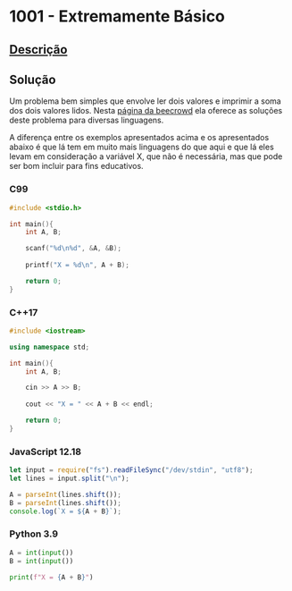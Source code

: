 # 1001 - Extremamente Básico

## [Descrição](https://www.beecrowd.com.br/judge/pt/problems/view/1001)

## Solução

Um problema bem simples que envolve ler dois valores e imprimir a soma dos dois valores lidos. Nesta [página da beecrowd](https://www.beecrowd.com.br/judge/pt/faqs/about/examples) ela oferece as soluções deste problema para diversas linguagens.

A diferença entre os exemplos apresentados acima e os apresentados abaixo é que lá tem em muito mais linguagens do que aqui e que lá eles levam em consideração a variável X, que não é necessária, mas que pode ser bom incluir para fins educativos.

### C99

```c
#include <stdio.h>

int main(){
    int A, B;

    scanf("%d\n%d", &A, &B);
    
    printf("X = %d\n", A + B);

    return 0;
}
```

### C++17

```cpp
#include <iostream>

using namespace std;

int main(){
    int A, B;

    cin >> A >> B;
    
    cout << "X = " << A + B << endl;

    return 0;
}
```

### JavaScript 12.18

```javascript
let input = require("fs").readFileSync("/dev/stdin", "utf8");
let lines = input.split("\n");

A = parseInt(lines.shift());
B = parseInt(lines.shift());
console.log(`X = ${A + B}`);
```

### Python 3.9

```python
A = int(input())
B = int(input())

print(f"X = {A + B}")
```